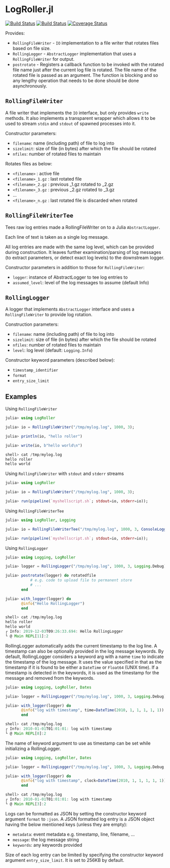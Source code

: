 # LogRoller.jl

[![Build Status](https://travis-ci.org/tanmaykm/LogRoller.jl.png)](https://travis-ci.org/tanmaykm/LogRoller.jl) 
[![Build Status](https://ci.appveyor.com/api/projects/status/github/tanmaykm/LogRoller.jl?branch=master&svg=true)](https://ci.appveyor.com/project/tanmaykm/logroller-jl/branch/master) 
[![Coverage Status](https://coveralls.io/repos/github/tanmaykm/LogRoller.jl/badge.svg?branch=master)](https://coveralls.io/github/tanmaykm/LogRoller.jl?branch=master)

Provides:
- `RollingFileWriter` - `IO` implementation to a file writer that rotates files based on file size.
- `RollingLogger` - `AbstractLogger` implementation that uses a `RollingFileWriter` for output.
- `postrotate` - Registers a callback function to be invoked with the rotated file name just after the current log file is rotated. The file name of the rotated file is passed as an argument. The function is blocking and so any lengthy operation that needs to be done should be done asynchronously.


## `RollingFileWriter`

A file writer that implements the `IO` interface, but only provides `write` methods. It also implements a transparent wrapper which allows it to be used to stream `stdin` and `stdout` of spawned processes into it.

Constructor parameters:
- `filename`: name (including path) of file to log into
- `sizelimit`: size of file (in bytes) after which the file should be rotated
- `nfiles`: number of rotated files to maintain

Rotates files as below:

- `<filename>` : active file
- `<filename>_1.gz` : last rotated file
- `<filename>_2.gz` : previous <filename>_1.gz rotated to <filename>_2.gz
- `<filename>_3.gz` : previous <filename>_2.gz rotated to <filename>_3.gz
- ...
- `<filename>_n.gz` : last rotated file is discarded when rotated


## `RollingFileWriterTee`

Tees raw log entries made a RollingFileWriter on to a Julia `AbstractLogger`.

Each line of text is taken as a single log message.

All log entries are made with the same log level, which can be provided during construction. It leaves
further examination/parsing of log messages (to extract parameters, or detect exact log levels) to the
downstream logger.

Constructor parameters in addition to those for `RollingFileWriter`:
- `logger`: instance of AbstractLogger to tee log entries to
- `assumed_level`: level of the log messages to assume (default Info)


## `RollingLogger`

A logger that implements `AbstractLogger` interface and uses a `RollingFileWriter` to provide log rotation.

Construction parameters:
- `filename`: name (including path) of file to log into
- `sizelimit`: size of file (in bytes) after which the file should be rotated
- `nfiles`: number of rotated files to maintain
- `level`: log level (default: `Logging.Info`)

Constructor keyword parameters (described below):
- `timestamp_identifier`
- `format`
- `entry_size_limit`

## Examples

Using `RollingFileWriter`

```julia
julia> using LogRoller

julia> io = RollingFileWriter("/tmp/mylog.log", 1000, 3);

julia> println(io, "hello roller")

julia> write(io, b"hello world\n")

shell> cat /tmp/mylog.log
hello roller
hello world
```

Using `RollingFileWriter` with `stdout` and `stderr` streams

```julia
julia> using LogRoller

julia> io = RollingFileWriter("/tmp/mylog.log", 1000, 3);

julia> run(pipeline(`myshellscript.sh`; stdout=io, stderr=io));
```

Using `RollingFileWriterTee`

```julia
julia> using LogRoller, Logging

julia> io = RollingFileWriterTee("/tmp/mylog.log", 1000, 3, ConsoleLogger(stderr));

julia> run(pipeline(`myshellscript.sh`; stdout=io, stderr=io));
```

Using `RollingLogger`

```julia
julia> using Logging, LogRoller

julia> logger = RollingLogger("/tmp/mylog.log", 1000, 3, Logging.Debug);

julia> postrotate(logger) do rotatedfile
           # e.g. code to upload file to permanent store
           # ...
       end

julia> with_logger(logger) do
       @info("Hello RollingLogger")
       end

shell> cat /tmp/mylog.log
hello roller
hello world
┌ Info: 2019-12-03T09:26:33.694: Hello RollingLogger
└ @ Main REPL[11]:2
```

RollingLogger automatically adds the current timestamp to the log line. A timestamp can also be optionally provided in the log message keywords. By default, RollingLogger considers a keyword arg with a name `time` to indicate the timestamp of the log message. It uses the value specified in that as the timestamp if it is found to be either a `DateTime` or `Float64` (UNIX time). If a timestamp is detected in the keywords, it is used as the timestamp for the message and removed from the keywords.

```julia
julia> using Logging, LogRoller, Dates

julia> logger = RollingLogger("/tmp/mylog.log", 1000, 3, Logging.Debug);

julia> with_logger(logger) do
       @info("log with timestamp", time=DateTime(2010, 1, 1, 1, 1, 1))
       end

shell> cat /tmp/mylog.log
┌ Info: 2010-01-01T01:01:01: log with timestamp
└ @ Main REPL[8]:2
```

The name of keyword argument to use as timestamp can be set while initializing a RollingLogger.

```julia
julia> using Logging, LogRoller, Dates

julia> logger = RollingLogger("/tmp/mylog.log", 1000, 3, Logging.Debug, timestamp_identifier=:clock);

julia> with_logger(logger) do
       @info("log with timestamp", clock=DateTime(2010, 1, 1, 1, 1, 1))
       end

shell> cat /tmp/mylog.log
┌ Info: 2010-01-01T01:01:01: log with timestamp
└ @ Main REPL[3]:2
```

Logs can be formatted as JSON by setting the constructor keyword argument `format` to `:json`. A JSON formatted log entry is a JSON object having the below mentioned keys (unless they are empty):
- `metadata`: event metadata e.g. timestamp, line, filename, ...
- `message`: the log message string
- `keywords`: any keywords provided

Size of each log entry can be limited by specifying the constructor keyword argument `entry_size_limit`. It is set to 256KB by default.
